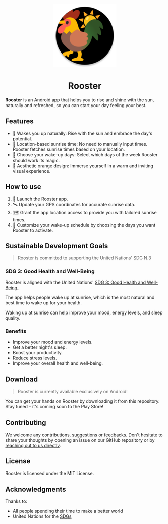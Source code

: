<div align="center">
  <img src="./app/src/main/res/mipmap-xxxhdpi/ic_launcher_round.png" alt="Rooster Logo" width="200">
</div>

<h1 align="center">Rooster</h1>

**Rooster** is an Android app that helps you to rise and shine with the sun, naturally and refreshed, so you can start your day feeling your best.

## Features

- 🌅 Wakes you up naturally: Rise with the sun and embrace the day's potential.
- 📍 Location-based sunrise time: No need to manually input times. Rooster fetches sunrise times based on your location.
- 📅 Choose your wake-up days: Select which days of the week Rooster should work its magic.
- 🎨 Aesthetic orange design: Immerse yourself in a warm and inviting visual experience.

## How to use

1. 📱 Launch the Rooster app.
2. 🛰️ Update your GPS coordinates for accurate sunrise data.
3. 🗺️ Grant the app location access to provide you with tailored sunrise times.
4. 📆 Customize your wake-up schedule by choosing the days you want Rooster to activate.

## Sustainable Development Goals
> Rooster is committed to supporting the United Nations' SDG N.3

### SDG 3: Good Health and Well-Being

Rooster is aligned with the United Nations' [SDG 3: Good Health and Well-Being.](https://sdgs.un.org/goals/goal3)

The app helps people wake up at sunrise, which is the most natural and best time to wake up for your health.

Waking up at sunrise can help improve your mood, energy levels, and sleep quality.

### Benefits
- Improve your mood and energy levels.
- Get a better night's sleep.
- Boost your productivity.
- Reduce stress levels.
- Improve your overall health and well-being.

## Download
> Rooster is currently available exclusively on Android!

You can get your hands on Rooster by downloading it from this repository. Stay tuned – it's coming soon to the Play Store!

## Contributing

We welcome any contributions, suggestions or feedbacks. Don't hesitate to share your thoughts by opening an issue on our GitHub repository or by [reaching out to us directly](mailto:contact@theophile.world).

## License

Rooster is licensed under the MIT License.

## Acknowledgments
Thanks to:
- All people spending their time to make a better world
- United Nations for the [SDGs](https://sdgs.un.org/goals)
